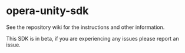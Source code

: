# opera-unity-sdk

See the repository wiki for the instructions and other information.

This SDK is in beta, if you are experiencing any issues please report an issue.